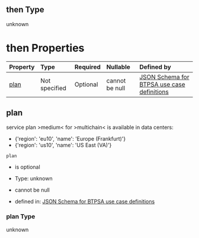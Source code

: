 ## then Type

unknown

# then Properties

| Property      | Type          | Required | Nullable       | Defined by                                                                                                                                                                                                                                      |
| :------------ | :------------ | :------- | :------------- | :---------------------------------------------------------------------------------------------------------------------------------------------------------------------------------------------------------------------------------------------- |
| [plan](#plan) | Not specified | Optional | cannot be null | [JSON Schema for BTPSA use case definitions](btpsa-usecase-properties-services-items-allof-1-then-allof-73-then-allof-2-then-properties-plan.md "undefined#/properties/services/items/allOf/1/then/allOf/73/then/allOf/2/then/properties/plan") |

## plan

service plan >medium< for >multichain< is available in data centers:

*   {'region': 'eu10', 'name': 'Europe (Frankfurt)'}
*   {'region': 'us10', 'name': 'US East (VA)'}

`plan`

*   is optional

*   Type: unknown

*   cannot be null

*   defined in: [JSON Schema for BTPSA use case definitions](btpsa-usecase-properties-services-items-allof-1-then-allof-73-then-allof-2-then-properties-plan.md "undefined#/properties/services/items/allOf/1/then/allOf/73/then/allOf/2/then/properties/plan")

### plan Type

unknown
